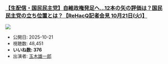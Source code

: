 ### [【生配信・国民民主党】自維政権発足へ…12本の矢の評価は？国民民主党の立ち位置とは？【ReHacQ記者会見 10月21日(火)】](https://www.youtube.com/watch?v=70XvzSMAUL8)
[![](https://img.youtube.com/vi/70XvzSMAUL8/sddefault.jpg)](https://www.youtube.com/watch?v=70XvzSMAUL8)
-   公開日: 2025-10-21
-   視聴数: 48,451
-   **いいね数: 376**
-   出演者: [玉木雄一郎](/rehacq_fan/people/玉木雄一郎 "wikilink")
